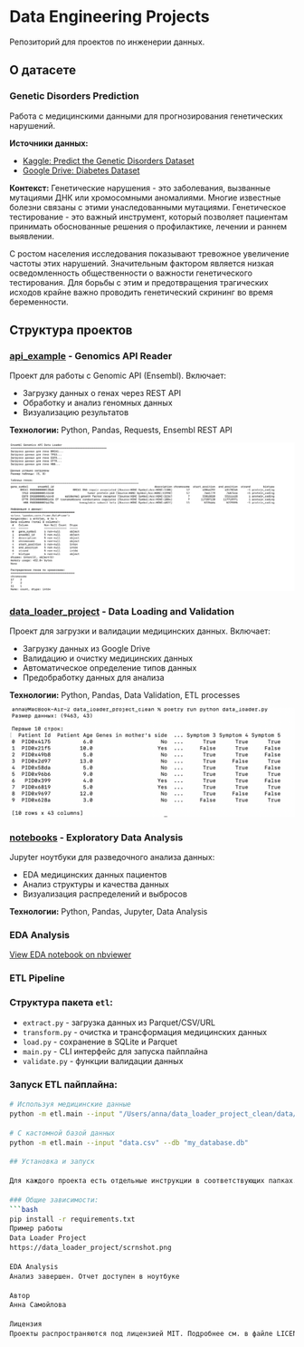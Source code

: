 # Data Engineering Projects

Репозиторий для проектов по инженерии данных.

## О датасете

### Genetic Disorders Prediction
Работа с медицинскими данными для прогнозирования генетических нарушений.

**Источники данных:**
- [Kaggle: Predict the Genetic Disorders Dataset](https://www.kaggle.com/datasets/aibuzz/predict-the-genetic-disorders-datasetof-genomes)
- [Google Drive: Diabetes Dataset](https://drive.google.com/file/d/1aUvCzNoEHzLiKqYh9t9MZ-8wU-qtNFNS/view?usp=drive_link)

**Контекст:**
Генетические нарушения - это заболевания, вызванные мутациями ДНК или хромосомными аномалиями. Многие известные болезни связаны с этими унаследованными мутациями. Генетическое тестирование - это важный инструмент, который позволяет пациентам принимать обоснованные решения о профилактике, лечении и раннем выявлении.

С ростом населения исследования показывают тревожное увеличение частоты этих нарушений. Значительным фактором является низкая осведомленность общественности о важности генетического тестирования. Для борьбы с этим и предотвращения трагических исходов крайне важно проводить генетический скрининг во время беременности.

## Структура проектов

### [api_example](api_example/) - Genomics API Reader
Проект для работы с Genomic API (Ensembl). Включает:
- Загрузку данных о генах через REST API
- Обработку и анализ геномных данных
- Визуализацию результатов

**Технологии:** Python, Pandas, Requests, Ensembl REST API

![Вывод API скрипта](api_example/result_output_screenshot.png)

### [data_loader_project](data_loader_project/) - Data Loading and Validation
Проект для загрузки и валидации медицинских данных. Включает:
- Загрузку данных из Google Drive
- Валидацию и очистку медицинских данных
- Автоматическое определение типов данных
- Предобработку данных для анализа

**Технологии:** Python, Pandas, Data Validation, ETL processes

![Первые 10 строк датасета](data_loader_project/scrnshot.png)

### [notebooks](notebooks/) - Exploratory Data Analysis
Jupyter ноутбуки для разведочного анализа данных:
- EDA медицинских данных пациентов
- Анализ структуры и качества данных
- Визуализация распределений и выбросов

**Технологии:** Python, Pandas, Jupyter, Data Analysis

### EDA Analysis

[View EDA notebook on nbviewer](https://nbviewer.org/github/samoylovaann333/data_ingeneering/blob/main/notebooks/EDA.ipynb)

### ETL Pipeline 

### Структура пакета `etl`:
- `extract.py` - загрузка данных из Parquet/CSV/URL
- `transform.py` - очистка и трансформация медицинских данных  
- `load.py` - сохранение в SQLite и Parquet
- `main.py` - CLI интерфейс для запуска пайплайна
- `validate.py` - функции валидации данных

### Запуск ETL пайплайна:

```bash
# Используя медицинские данные
python -m etl.main --input "/Users/anna/data_loader_project_clean/data/optimized_dataset.parquet"

# С кастомной базой данных
python -m etl.main --input "data.csv" --db "my_database.db"

## Установка и запуск

Для каждого проекта есть отдельные инструкции в соответствующих папках.

### Общие зависимости:
```bash
pip install -r requirements.txt
Пример работы
Data Loader Project
https://data_loader_project/scrnshot.png

EDA Analysis
Анализ завершен. Отчет доступен в ноутбуке

Автор
Анна Самойлова

Лицензия
Проекты распространяются под лицензией MIT. Подробнее см. в файле LICENSE.
